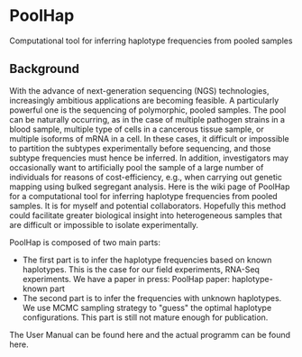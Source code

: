 # PoolHap

Computational tool for inferring haplotype frequencies from pooled samples

## Background
With the advance of next-generation sequencing (NGS) technologies, increasingly ambitious applications are becoming feasible. A particularly powerful one is the sequencing of polymorphic, pooled samples. The pool can be naturally occurring, as in the case of multiple pathogen strains in a blood sample, multiple type of cells in a cancerous tissue sample, or multiple isoforms of mRNA in a cell. In these cases, it difficult or impossible to partition the subtypes experimentally before sequencing, and those subtype frequencies must hence be inferred. In addition, investigators may occasionally want to artificially pool the sample of a large number of individuals for reasons of cost-efficiency, e.g., when carrying out genetic mapping using bulked segregant analysis. Here is the wiki page of PoolHap for a computational tool for inferring haplotype frequencies from pooled samples. It is for myself and potential collaborators. Hopefully this method could facilitate greater biological insight into heterogeneous samples that are difficult or impossible to isolate experimentally. 

PoolHap is composed of two main parts: 

* The first part is to infer the haplotype frequencies based on known haplotypes. This is the case for our field experiments, RNA-Seq experiments. We have a paper in press: PoolHap paper: haplotype-known part
* The second part is to infer the frequencies with unknown haplotypes. We use MCMC sampling strategy to "guess" the optimal haplotype configurations. This part is still not mature enough for publication. 

The User Manual can be found here and the actual programm can be found here.
